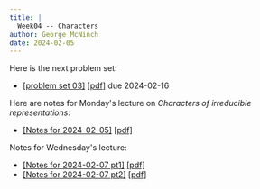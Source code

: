 ```yaml
---
title: |
  Week04 -- Characters
author: George McNinch  
date: 2024-02-05
---
```


Here is the next problem set:

- [[problem set 03]](/course-contents/PS03--rep-theory.html) [[pdf]](/course-contents/PS03--rep-theory.pdf) due 2024-02-16


Here are notes for Monday's lecture on *Characters of irreducible representations*:

- [[Notes for 2024-02-05]](/course-contents/notes-RT-2024-02-05.html) [[pdf]](/course-contents/notes-RT-2024-02-05.pdf)

Notes for Wednesday's lecture:

- [[Notes for 2024-02-07 pt1]](/course-contents/notes-RT-2024-02-07--functions.html) [[pdf]](/course-contents/notes-RT-2024-02-07--functions.pdf)
- [[Notes for 2024-02-07 pt2]](/course-contents/notes-RT-2024-02-07--diaconis-paper.html) [[pdf]](/course-contents/notes-RT-2024-02-07--diaconis-paper.pdf)
